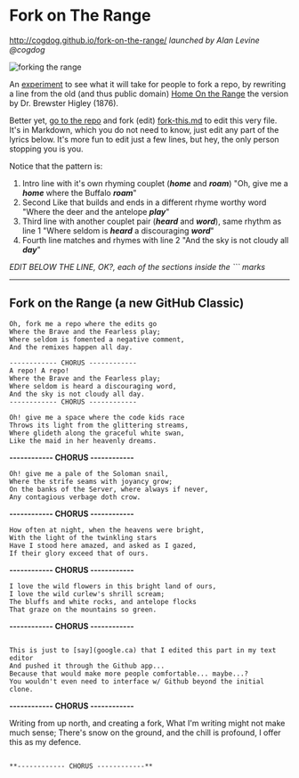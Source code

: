 # Fork on The Range
http://cogdog.github.io/fork-on-the-range/
*launched by Alan Levine @cogdog*

![forking the range](images/ranch.jpg  "home on the range")

An [experiment]() to see what it will take for people to fork a repo, by rewriting a line from the old (and thus public domain) [Home On the Range](https://en.wikipedia.org/wiki/Home_on_the_Range) the version by Dr. Brewster Higley (1876). 

Better yet, [go to the repo](https://github.com/cogdog/fork-on-the-range/tree/gh-pages) and fork (edit) [fork-this.md](https://github.com/cogdog/fork-on-the-range/blob/gh-pages/fork-this.md) to edit this very file. It's in Markdown, which you do not need to know, just edit any part of the lyrics below. It's more fun to edit just a few lines, but hey, the only person stopping you is you.

Notice that the pattern is:

1. Intro line with it's own rhyming couplet (**_home_** and **_roam_**)  "Oh, give me a **_home_** where the Buffalo **_roam_**"
2. Second Like that builds and ends in a different rhyme worthy word "Where the deer and the antelope **_play_**"
3. Third line with another couplet pair (**_heard_** and **_word_**), same rhythm as line 1 "Where seldom is **_heard_** a discouraging **_word_**"
4. Fourth line matches and rhymes with line 2 "And the sky is not cloudy all **_day_**"

*EDIT BELOW THE LINE, OK?, each of the sections inside the ``` marks*

------

## Fork on the Range (a new GitHub Classic)

```
Oh, fork me a repo where the edits go
Where the Brave and the Fearless play;
Where seldom is fomented a negative comment,
And the remixes happen all day.
```

```
------------ CHORUS ------------ 
A repo! A repo!
Where the Brave and the Fearless play;
Where seldom is heard a discouraging word,
And the sky is not cloudy all day.
------------ CHORUS ------------ 
```

```
Oh! give me a space where the code kids race
Throws its light from the glittering streams,
Where glideth along the graceful white swan,
Like the maid in her heavenly dreams.

```

**------------ CHORUS ------------**

```
Oh! give me a pale of the Soloman snail,
Where the strife seams with joyancy grow;
On the banks of the Server, where always if never,
Any contagious verbage doth crow.
```

**------------ CHORUS ------------**

```
How often at night, when the heavens were bright,
With the light of the twinkling stars
Have I stood here amazed, and asked as I gazed,
If their glory exceed that of ours.
```

**------------ CHORUS ------------**

```
I love the wild flowers in this bright land of ours,
I love the wild curlew's shrill scream;
The bluffs and white rocks, and antelope flocks
That graze on the mountains so green.
```

**------------ CHORUS ------------**

```

This is just to [say](google.ca) that I edited this part in my text editor
And pushed it through the Github app...
Because that would make more people comfortable... maybe...?
You wouldn't even need to interface w/ Github beyond the initial clone.

```

**------------ CHORUS ------------**

Writing from up north, and creating a fork,
What I'm writing might not make much sense;
There's snow on the ground, and the chill is profound,
I offer this as my defence.
```

**------------ CHORUS ------------**

```
